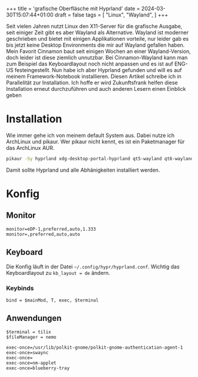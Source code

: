 +++
title = 'grafische Oberfläsche mit Hyprland'
date = 2024-03-30T15:07:44+01:00
draft = false
tags = [
    "Linux",
    "Wayland",
]
+++

Seit vielen Jahren nutzt Linux den X11-Server für die grafische Ausgabe, seit einiger Zeit gibt es aber Wayland als Alternative.
Wayland ist moderner geschrieben und bietet mit einigen Applikationen vorteile, nur leider gab es bis jetzt keine Desktop Environments die mir auf Wayland gefallen haben. Mein Favorit Cinnamon baut seit einigen Wochen an einer Wayland-Version, doch leider ist diese ziemlich unnutzbar. Bei Cinnamon-Wayland kann man zum Beispiel das Keyboardlayout noch nicht anpassen und es ist auf ENG-US festeingestellt. Nun habe ich aber Hyprland gefunden und will es auf meinem Framework-Notebook installieren. Diesen Artikel schreibe ich in Parallelität zur Installation. Ich hoffe er wird Zukunftsfrank helfen diese Installation erneut durchzuführen und auch anderen Lesern einen Einblick geben

# Installation
Wie immer gehe ich von meinem default System aus. Dabei nutze ich ArchLinux und pikaur. Wer pikaur nicht kennt, es ist ein Paketmanager für das ArchLinux AUR.
```bash
pikaur -Sy hyprland xdg-desktop-portal-hyprland qt5-wayland qt6-wayland swaync nwg-panel nwg-menu nwg-shell-config
```
Damit sollte Hyprland und alle Abhänigkeiten installiert werden.

# Konfig
## Monitor
```
monitor=eDP-1,preferred,auto,1.333
monitor=,preferred,auto,auto
```
## Keyboard
Die Konfig läuft in der Datei `~/.config/hypr/hyprland.conf`.
Wichtig das Keyboardlayout zu `kb_layout = de` ändern.

### Keybinds
```
bind = $mainMod, T, exec, $terminal
```

## Anwendungen
```
$terminal = tilix
$fileManager = nemo
```

```
exec-once=/usr/lib/polkit-gnome/polkit-gnome-authentication-agent-1
exec-once=swaync
exec-once=
exec-once=nm-applet
exec-once=blueberry-tray
```

